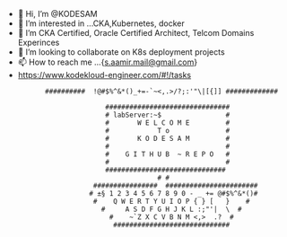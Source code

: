 - 👋 Hi, I’m @KODESAM
- 👀 I’m interested in ...CKA,Kubernetes, docker
- 🌱 I’m CKA Certified, Oracle Certified Architect, Telcom Domains Experinces
- 💞️ I’m looking to collaborate on K8s deployment projects
- 📫 How to reach me ...{s.aamir.mail@gmail.com}
- https://www.kodekloud-engineer.com/#!/tasks
<!---
KODESAM/KODESAM is a ✨ special ✨ repository because its `README.md` (this file) appears on your GitHub profile.
You can click the Preview link to take a look at your changes.
--->

              ##########  !@#$%^&*()_+=-`~<,.>/?;:'"\|[{]] #############

                             ###############################
                             # labServer:~$                #
                             #       W E L C O M E         #
                             #            T o              #
                             #       K O D E S A M         #
                             #                             # 
                             #    G I T H U B  ~ R E P O   #
                             #                             #
                             ##############################
                                          # #
                          ################  #######################
                         # ±§ 1 2 3 4 5 6 7 8 9 0 - _ += @#$%^&*()#
                          #    Q W E R T Y U I O P { } [   }    #
                            #     A S D F G H J K L :;"'|  \  #
                              #    ~`Z X C V B N M <,>  .?  #
                               #############################
